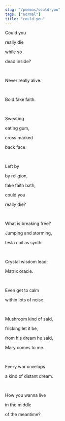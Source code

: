 ```yaml
---
slug: "/poemas/could-you"
tags: ["normal"]
title: "could-you"
---
```

Could you 

really die

while so 

dead inside?

&nbsp;

Never really alive.

&nbsp;

Bold fake faith.

&nbsp;

Sweating

eating gum,

cross marked 

back face.

&nbsp;

Left by 

by religion,

fake faith bath,

could you 

really die?

&nbsp;

What is breaking free?

Jumping and storming,

tesla coil as synth.

&nbsp;

Crystal wisdom lead;

Matrix oracle.

&nbsp;

Even get to calm

within lots of noise.

&nbsp;

Mushroom kind of said,

fricking let it be,

from his dream he said,

Mary comes to me.

&nbsp;

Every war unvelops

a kind of distant dream.

&nbsp;

How you wanna live 

in the middle

of the meantime?